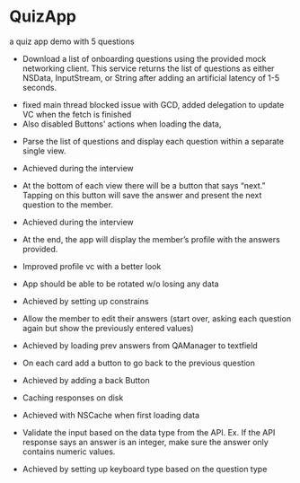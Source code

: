 # QuizApp
a quiz app demo with 5 questions

- Download a list of onboarding questions using the provided mock networking client. This service returns the list of questions as either NSData, InputStream, or String after adding an artificial latency of 1-5 seconds.
* fixed main thread blocked issue with GCD, added delegation to update VC when the fetch is finished
* Also disabled Buttons' actions when loading the data,

- Parse the list of questions and display each question within a separate single view.
* Achieved during the interview

- At the bottom of each view there will be a button that says “next.” Tapping on this button will save the answer and present the next question to the member.
* Achieved during the interview

- At the end, the app will display the member’s profile with the answers provided.
* Improved profile vc with a better look

- App should be able to be rotated w/o losing any data
* Achieved by setting up constrains

- Allow the member to edit their answers (start over, asking each question again but show the previously entered values)
* Achieved by loading prev answers from QAManager to textfield

- On each card add a button to go back to the previous question
* Achieved by adding a back Button

- Caching responses on disk
* Achieved with NSCache when first loading data

- Validate the input based on the data type from the API. Ex. If the API response says an answer is an integer, make sure the answer only contains numeric values.
* Achieved by setting up keyboard type based on the question type
